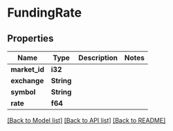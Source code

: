 # FundingRate

## Properties

Name | Type | Description | Notes
------------ | ------------- | ------------- | -------------
**market_id** | **i32** |  | 
**exchange** | **String** |  | 
**symbol** | **String** |  | 
**rate** | **f64** |  | 

[[Back to Model list]](../README.md#documentation-for-models) [[Back to API list]](../README.md#documentation-for-api-endpoints) [[Back to README]](../README.md)


